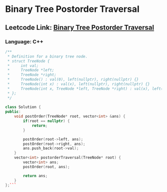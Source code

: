 # Binary Tree Postorder Traversal

## Leetcode Link: [Binary Tree Postorder Traversal](https://leetcode.com/problems/binary-tree-postorder-traversal/)
### Language: C++

```cpp
/**
 * Definition for a binary tree node.
 * struct TreeNode {
 *     int val;
 *     TreeNode *left;
 *     TreeNode *right;
 *     TreeNode() : val(0), left(nullptr), right(nullptr) {}
 *     TreeNode(int x) : val(x), left(nullptr), right(nullptr) {}
 *     TreeNode(int x, TreeNode *left, TreeNode *right) : val(x), left(left), right(right) {}
 * };
 */
 
class Solution {
public:
    void postOrder(TreeNode* root, vector<int> &ans) {
        if(root == nullptr) {
            return;
        }

        postOrder(root->left, ans);
        postOrder(root->right, ans);
        ans.push_back(root->val);
    }
    vector<int> postorderTraversal(TreeNode* root) {
        vector<int> ans;
        postOrder(root, ans);

        return ans;
    }
};```



